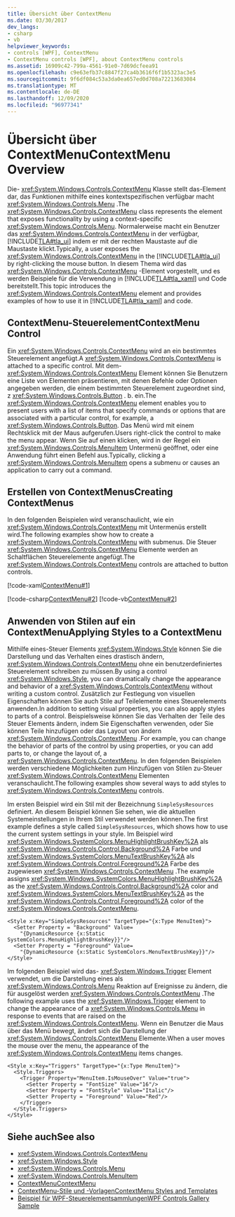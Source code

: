 ```yaml
---
title: Übersicht über ContextMenu
ms.date: 03/30/2017
dev_langs:
- csharp
- vb
helpviewer_keywords:
- controls [WPF], ContextMenu
- ContextMenu controls [WPF], about ContextMenu controls
ms.assetid: 16909c42-799a-4561-91e0-7d69dcfeea91
ms.openlocfilehash: c9e63efb37c8847f27ca4b3616f6f1b5323ac3e5
ms.sourcegitcommit: 9f6df084c53a3da0ea657ed0d708a72213683084
ms.translationtype: MT
ms.contentlocale: de-DE
ms.lasthandoff: 12/09/2020
ms.locfileid: "96977341"
---
```

# <a name="contextmenu-overview"></a><span data-ttu-id="91618-102">Übersicht über ContextMenu</span><span class="sxs-lookup"><span data-stu-id="91618-102">ContextMenu Overview</span></span>
<span data-ttu-id="91618-103">Die- <xref:System.Windows.Controls.ContextMenu> Klasse stellt das-Element dar, das Funktionen mithilfe eines kontextspezifischen verfügbar macht <xref:System.Windows.Controls.Menu> .</span><span class="sxs-lookup"><span data-stu-id="91618-103">The <xref:System.Windows.Controls.ContextMenu> class represents the element that exposes functionality by using a context-specific <xref:System.Windows.Controls.Menu>.</span></span> <span data-ttu-id="91618-104">Normalerweise macht ein Benutzer das <xref:System.Windows.Controls.ContextMenu> in der verfügbar, [!INCLUDE[TLA#tla_ui](../../../includes/tlasharptla-ui-md.md)] indem er mit der rechten Maustaste auf die Maustaste klickt.</span><span class="sxs-lookup"><span data-stu-id="91618-104">Typically, a user exposes the <xref:System.Windows.Controls.ContextMenu> in the [!INCLUDE[TLA#tla_ui](../../../includes/tlasharptla-ui-md.md)] by right-clicking the mouse button.</span></span> <span data-ttu-id="91618-105">In diesem Thema wird das <xref:System.Windows.Controls.ContextMenu> -Element vorgestellt, und es werden Beispiele für die Verwendung in [!INCLUDE[TLA#tla_xaml](../../../includes/tlasharptla-xaml-md.md)] und Code bereitstellt.</span><span class="sxs-lookup"><span data-stu-id="91618-105">This topic introduces the <xref:System.Windows.Controls.ContextMenu> element and provides examples of how to use it in [!INCLUDE[TLA#tla_xaml](../../../includes/tlasharptla-xaml-md.md)] and code.</span></span>  

<a name="contextmenu_control"></a>
## <a name="contextmenu-control"></a><span data-ttu-id="91618-106">ContextMenu-Steuerelement</span><span class="sxs-lookup"><span data-stu-id="91618-106">ContextMenu Control</span></span>  
 <span data-ttu-id="91618-107">Ein <xref:System.Windows.Controls.ContextMenu> wird an ein bestimmtes Steuerelement angefügt.</span><span class="sxs-lookup"><span data-stu-id="91618-107">A <xref:System.Windows.Controls.ContextMenu> is attached to a specific control.</span></span> <span data-ttu-id="91618-108">Mit dem- <xref:System.Windows.Controls.ContextMenu> Element können Sie Benutzern eine Liste von Elementen präsentieren, mit denen Befehle oder Optionen angegeben werden, die einem bestimmten Steuerelement zugeordnet sind, z <xref:System.Windows.Controls.Button> . b. ein.</span><span class="sxs-lookup"><span data-stu-id="91618-108">The <xref:System.Windows.Controls.ContextMenu> element enables you to present users with a list of items that specify commands or options that are associated with a particular control, for example, a <xref:System.Windows.Controls.Button>.</span></span> <span data-ttu-id="91618-109">Das Menü wird mit einem Rechtsklick mit der Maus aufgerufen.</span><span class="sxs-lookup"><span data-stu-id="91618-109">Users right-click the control to make the menu appear.</span></span> <span data-ttu-id="91618-110">Wenn Sie auf einen klicken, wird in der Regel ein <xref:System.Windows.Controls.MenuItem> Untermenü geöffnet, oder eine Anwendung führt einen Befehl aus.</span><span class="sxs-lookup"><span data-stu-id="91618-110">Typically, clicking a <xref:System.Windows.Controls.MenuItem> opens a submenu or causes an application to carry out a command.</span></span>  
  
<a name="creating_contextmenus"></a>
## <a name="creating-contextmenus"></a><span data-ttu-id="91618-111">Erstellen von ContextMenus</span><span class="sxs-lookup"><span data-stu-id="91618-111">Creating ContextMenus</span></span>  
 <span data-ttu-id="91618-112">In den folgenden Beispielen wird veranschaulicht, wie ein <xref:System.Windows.Controls.ContextMenu> mit Untermenüs erstellt wird.</span><span class="sxs-lookup"><span data-stu-id="91618-112">The following examples show how to create a <xref:System.Windows.Controls.ContextMenu> with submenus.</span></span> <span data-ttu-id="91618-113">Die Steuer <xref:System.Windows.Controls.ContextMenu> Elemente werden an Schaltflächen Steuerelemente angefügt.</span><span class="sxs-lookup"><span data-stu-id="91618-113">The <xref:System.Windows.Controls.ContextMenu> controls are attached to button controls.</span></span>  
  
 [!code-xaml[ContextMenu#1](~/samples/snippets/csharp/VS_Snippets_Wpf/ContextMenu/CSharp/Pane1.xaml#1)]  
  
 [!code-csharp[ContextMenu#2](~/samples/snippets/csharp/VS_Snippets_Wpf/ContextMenu/CSharp/Pane1.xaml.cs#2)]
 [!code-vb[ContextMenu#2](~/samples/snippets/visualbasic/VS_Snippets_Wpf/ContextMenu/VisualBasic/Pane1.xaml.vb#2)]  
  
<a name="applying_styles_to_contextmenu"></a>
## <a name="applying-styles-to-a-contextmenu"></a><span data-ttu-id="91618-114">Anwenden von Stilen auf ein ContextMenu</span><span class="sxs-lookup"><span data-stu-id="91618-114">Applying Styles to a ContextMenu</span></span>  
 <span data-ttu-id="91618-115">Mithilfe eines-Steuer Elements <xref:System.Windows.Style> können Sie die Darstellung und das Verhalten eines drastisch ändern, <xref:System.Windows.Controls.ContextMenu> ohne ein benutzerdefiniertes Steuerelement schreiben zu müssen.</span><span class="sxs-lookup"><span data-stu-id="91618-115">By using a control <xref:System.Windows.Style>, you can dramatically change the appearance and behavior of a <xref:System.Windows.Controls.ContextMenu> without writing a custom control.</span></span> <span data-ttu-id="91618-116">Zusätzlich zur Festlegung von visuellen Eigenschaften können Sie auch Stile auf Teilelemente eines Steuerelements anwenden.</span><span class="sxs-lookup"><span data-stu-id="91618-116">In addition to setting visual properties, you can also apply styles to parts of a control.</span></span> <span data-ttu-id="91618-117">Beispielsweise können Sie das Verhalten der Teile des Steuer Elements ändern, indem Sie Eigenschaften verwenden, oder Sie können Teile hinzufügen oder das Layout von ändern <xref:System.Windows.Controls.ContextMenu> .</span><span class="sxs-lookup"><span data-stu-id="91618-117">For example, you can change the behavior of parts of the control by using properties, or you can add parts to, or change the layout of, a <xref:System.Windows.Controls.ContextMenu>.</span></span> <span data-ttu-id="91618-118">In den folgenden Beispielen werden verschiedene Möglichkeiten zum Hinzufügen von Stilen zu-Steuer <xref:System.Windows.Controls.ContextMenu> Elementen veranschaulicht.</span><span class="sxs-lookup"><span data-stu-id="91618-118">The following examples show several ways to add styles to <xref:System.Windows.Controls.ContextMenu> controls.</span></span>  
  
 <span data-ttu-id="91618-119">Im ersten Beispiel wird ein Stil mit der Bezeichnung `SimpleSysResources` definiert. An diesem Beispiel können Sie sehen, wie die aktuellen Systemeinstellungen in Ihrem Stil verwendet werden können.</span><span class="sxs-lookup"><span data-stu-id="91618-119">The first example defines a style called `SimpleSysResources`, which shows how to use the current system settings in your style.</span></span> <span data-ttu-id="91618-120">Im Beispiel wird <xref:System.Windows.SystemColors.MenuHighlightBrushKey%2A> als <xref:System.Windows.Controls.Control.Background%2A> Farbe und <xref:System.Windows.SystemColors.MenuTextBrushKey%2A> als <xref:System.Windows.Controls.Control.Foreground%2A> Farbe des zugewiesen <xref:System.Windows.Controls.ContextMenu> .</span><span class="sxs-lookup"><span data-stu-id="91618-120">The example assigns <xref:System.Windows.SystemColors.MenuHighlightBrushKey%2A> as the <xref:System.Windows.Controls.Control.Background%2A> color and <xref:System.Windows.SystemColors.MenuTextBrushKey%2A> as the <xref:System.Windows.Controls.Control.Foreground%2A> color of the <xref:System.Windows.Controls.ContextMenu>.</span></span>  
  
```xaml  
<Style x:Key="SimpleSysResources" TargetType="{x:Type MenuItem}">  
  <Setter Property = "Background" Value=
    "{DynamicResource {x:Static SystemColors.MenuHighlightBrushKey}}"/>  
  <Setter Property = "Foreground" Value=
    "{DynamicResource {x:Static SystemColors.MenuTextBrushKey}}"/>  
</Style>  
```  
  
 <span data-ttu-id="91618-121">Im folgenden Beispiel wird das- <xref:System.Windows.Trigger> Element verwendet, um die Darstellung eines als <xref:System.Windows.Controls.Menu> Reaktion auf Ereignisse zu ändern, die für ausgelöst werden <xref:System.Windows.Controls.ContextMenu> .</span><span class="sxs-lookup"><span data-stu-id="91618-121">The following example uses the <xref:System.Windows.Trigger> element to change the appearance of a <xref:System.Windows.Controls.Menu> in response to events that are raised on the <xref:System.Windows.Controls.ContextMenu>.</span></span> <span data-ttu-id="91618-122">Wenn ein Benutzer die Maus über das Menü bewegt, ändert sich die Darstellung der <xref:System.Windows.Controls.ContextMenu> Elemente.</span><span class="sxs-lookup"><span data-stu-id="91618-122">When a user moves the mouse over the menu, the appearance of the <xref:System.Windows.Controls.ContextMenu> items changes.</span></span>  
  
```xaml  
<Style x:Key="Triggers" TargetType="{x:Type MenuItem}">  
  <Style.Triggers>  
    <Trigger Property="MenuItem.IsMouseOver" Value="true">  
      <Setter Property = "FontSize" Value="16"/>  
      <Setter Property = "FontStyle" Value="Italic"/>  
      <Setter Property = "Foreground" Value="Red"/>  
    </Trigger>  
  </Style.Triggers>  
</Style>  
```  
  
## <a name="see-also"></a><span data-ttu-id="91618-123">Siehe auch</span><span class="sxs-lookup"><span data-stu-id="91618-123">See also</span></span>

- <xref:System.Windows.Controls.ContextMenu>
- <xref:System.Windows.Style>
- <xref:System.Windows.Controls.Menu>
- <xref:System.Windows.Controls.MenuItem>
- [<span data-ttu-id="91618-124">ContextMenu</span><span class="sxs-lookup"><span data-stu-id="91618-124">ContextMenu</span></span>](contextmenu.md)
- [<span data-ttu-id="91618-125">ContextMenu-Stile und -Vorlagen</span><span class="sxs-lookup"><span data-stu-id="91618-125">ContextMenu Styles and Templates</span></span>](contextmenu-styles-and-templates.md)
- [<span data-ttu-id="91618-126">Beispiel für WPF-Steuerelementsammlungen</span><span class="sxs-lookup"><span data-stu-id="91618-126">WPF Controls Gallery Sample</span></span>](https://github.com/Microsoft/WPF-Samples/tree/master/Getting%20Started/ControlsAndLayout)
